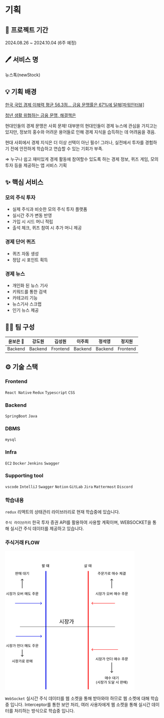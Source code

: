 # 기획

## **📆 프로젝트 기간**

2024.08.26 ~ 2024.10.04 (6주 예정)

## **🖊 서비스 명**

뉴스톡(newStock)

## **💡 기획 배경**

[한국 국민 경제 이해력 평균 56.3점… 금융 문맹률은 67%에 달해[파워인터뷰]](https://www.munhwa.com/news/view.html?no=2023112201032005054001)

[청년 생활 위협하는 금융 문맹, 해결책은](https://www.kunews.ac.kr/news/articleView.html?idxno=41741)

현대인들의 경제 문맹은 사회 문제! 대부분의 현대인들이 경제 뉴스에 관심을 가지고는 있지만, 정보의 홍수와 어려운 용어들로 인해 경제 지식을 습득하는 데 어려움을 겪음.

현대 사회에서 경제 지식은 더 이상 선택이 아닌 필수! 그러나, 실전에서 투자를 경험하기 전에 안전하게 학습하고 연습할 수 있는 기회가 부족.

⇒ 누구나 쉽고 재미있게 경제 활동에 참여할수 있도록 하는 경제 정보, 퀴즈 게임, 모의 투자 등을 제공하는 앱 서비스 기획

## **✨ 핵심 서비스**

### **모의 주식 투자**

- 실제 주식과 비슷한 모의 주식 투자 플랫폼
- 실시간 주가 변동 반영
- 가입 시 시드 머니 적립
- 출석 체크, 퀴즈 참여 시 추가 머니 제공

### **경제 단어 퀴즈**

- 퀴즈 자동 생성
- 정답 시 포인트 획득

### **경제 뉴스**

- 개인화 된 뉴스 기사
- 키워드를 통한 검색
- 카테고리 기능
- 뉴스기사 스크랩
- 인기 뉴스 제공

## **👯‍♂️ 팀 구성**

| **윤보은 👑** | **강도원** | **김성원** | **이주희** | **정석영** | **정지원** |
| ------------- | ---------- | ---------- | ---------- | ---------- | ---------- |
| Backend       | Backend    | Frontend   | Backend    | Backend    | Frontend   |

## ⚙ 기술 스택

### **Frontend**

`React Native` `Redux` `Typescript` `CSS`

### **Backend**

`SpringBoot` `Java`

### **DBMS**

`mysql`

### **Infra**

`EC2` `Docker` `Jenkins` `Swagger`

### **Supporting tool**

`vscode` `IntelliJ` `Swagger` `Notion` `GitLab` `Jira` `Mattermost` `Discord`

### 학습내용

`redux` 리액트의 상태관리 라이브러리로 현재 학습중에 있습니다.

`주식 라이브러리` 한국 투자 증권 API를 활용하여 사용할 계획이며, WEBSOCKET을 통해 실시간 주식 데이터를 제공하고 있습니다.

### 주식거래 FLOW

 ![alt text](image1.png)

`WebSocket` 실시간 주식 데이터를 웹 소켓을 통해 받아와야 하므로 웹 소켓에 대해 학습중 입니다. Interceptor를 통한 보안 처리, 여러 사용자에게 웹 소켓을 통해 실시간 데이터를 처리하는 방식으로 학습중 입니다.
